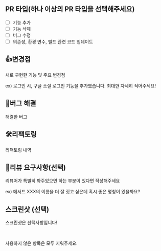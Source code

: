 ## PR 타입(하나 이상의 PR 타입을 선택해주세요)

- [ ] 기능 추가 <br>
- [ ] 기능 삭제 <br>
- [ ] 버그 수정 <br>
- [ ] 의존성, 환경 변수, 빌드 관련 코드 업데이트

## 👍변경점

새로 구현한 기능 및 주요 변경점

ex) 로그인 시, 구글 소셜 로그인 기능을 추가했습니다. 최대한 자세히 적어주세요!
 
## 💊버그 해결

해결한 버그
 
## 🛠리팩토링

리팩토링 내역

## 💬리뷰 요구사항(선택)

리뷰어가 특별히 봐주었으면 하는 부분이 있다면 작성해주세요

ex) 메서드 XXX의 이름을 더 잘 짓고 싶은데 혹시 좋은 명칭이 있을까요?

## 스크린샷 (선택)

스크린샷은 선택사항입니다!

<br>
 
사용하지 않은 항목은 모두 지워주세요.
